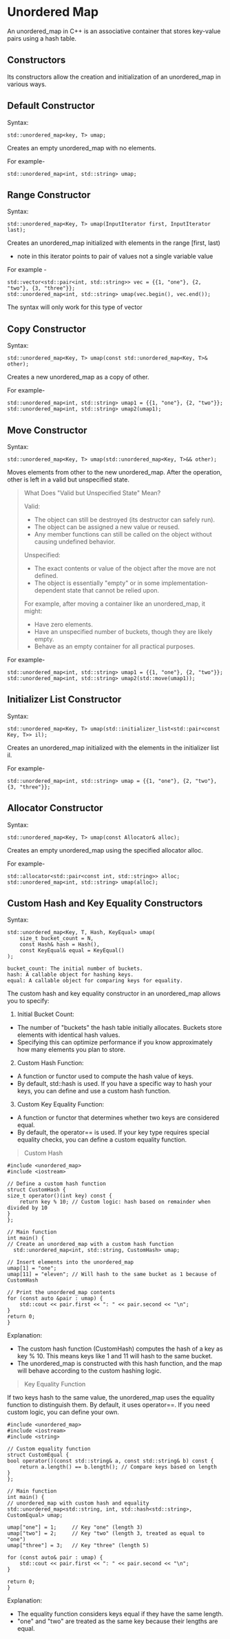 # Unordered Map

An unordered_map in C++ is an associative container that stores key-value pairs using a hash table.

## Constructors

Its constructors allow the creation and initialization of an unordered_map in various ways.

## Default Constructor

Syntax:

    std::unordered_map<key, T> umap;
Creates an empty unordered_map with no elements.

For example-

    std::unordered_map<int, std::string> umap;

## Range Constructor

Syntax:
    
    std::unordered_map<Key, T> umap(InputIterator first, InputIterator last);

Creates an unordered_map initialized with elements in the range [first, last)

- note in this iterator points to pair of values not a single variable value

For example -

    std::vector<std::pair<int, std::string>> vec = {{1, "one"}, {2, "two"}, {3, "three"}};
    std::unordered_map<int, std::string> umap(vec.begin(), vec.end());
The syntax will only work for this type of vector

## Copy Constructor

Syntax:

    std::unordered_map<Key, T> umap(const std::unordered_map<Key, T>& other);
Creates a new unordered_map as a copy of other.

For example-

    std::unordered_map<int, std::string> umap1 = {{1, "one"}, {2, "two"}};
    std::unordered_map<int, std::string> umap2(umap1);

## Move Constructor

Syntax:

    std::unordered_map<Key, T> umap(std::unordered_map<Key, T>&& other);
Moves elements from other to the new unordered_map. After the operation, other is left in a valid but unspecified state.

>What Does "Valid but Unspecified State" Mean?
>
>Valid:
>  * The object can still be destroyed (its destructor can safely run).
>  * The object can be assigned a new value or reused.
>  * Any member functions can still be called on the object without causing undefined behavior.
>
>Unspecified:
>  * The exact contents or value of the object after the move are not defined.
>  * The object is essentially "empty" or in some implementation-dependent state that cannot be relied upon.
>
>For example, after moving a container like an unordered_map, it might:
>  * Have zero elements.
>  * Have an unspecified number of buckets, though they are likely empty.
>  * Behave as an empty container for all practical purposes.

For example-

    std::unordered_map<int, std::string> umap1 = {{1, "one"}, {2, "two"}};
    std::unordered_map<int, std::string> umap2(std::move(umap1));

## Initializer List Constructor

Syntax:

    std::unordered_map<Key, T> umap(std::initializer_list<std::pair<const Key, T>> il);
Creates an unordered_map initialized with the elements in the initializer list il.

For example-

    std::unordered_map<int, std::string> umap = {{1, "one"}, {2, "two"}, {3, "three"}};
    
## Allocator Constructor

Syntax:

    std::unordered_map<Key, T> umap(const Allocator& alloc);
Creates an empty unordered_map using the specified allocator alloc.

For example-

    std::allocator<std::pair<const int, std::string>> alloc;
    std::unordered_map<int, std::string> umap(alloc);

## Custom Hash and Key Equality Constructors

Syntax:

    std::unordered_map<Key, T, Hash, KeyEqual> umap(
        size_t bucket_count = N,
        const Hash& hash = Hash(),
        const KeyEqual& equal = KeyEqual()
    );

    bucket_count: The initial number of buckets.
    hash: A callable object for hashing keys.
    equal: A callable object for comparing keys for equality.

The custom hash and key equality constructor in an unordered_map allows you to specify:

1. Initial Bucket Count:
+ The number of "buckets" the hash table initially allocates. Buckets store elements with identical hash values.
+ Specifying this can optimize performance if you know approximately how many elements you plan to store.

2. Custom Hash Function:
+ A function or functor used to compute the hash value of keys.
+ By default, std::hash<Key> is used. If you have a specific way to hash your keys, you can define and use a custom hash function.

3. Custom Key Equality Function:
+ A function or functor that determines whether two keys are considered equal.
+ By default, the operator== is used. If your key type requires special equality checks, you can define a custom equality function.


>Custom Hash

    #include <unordered_map>
    #include <iostream>
    
    // Define a custom hash function
    struct CustomHash {
    size_t operator()(int key) const {
        return key % 10; // Custom logic: hash based on remainder when divided by 10
    }
    };
    
    // Main function
    int main() {
    // Create an unordered_map with a custom hash function
      std::unordered_map<int, std::string, CustomHash> umap;
    
    // Insert elements into the unordered_map
    umap[1] = "one";
    umap[11] = "eleven"; // Will hash to the same bucket as 1 because of CustomHash
    
    // Print the unordered_map contents
    for (const auto &pair : umap) {
        std::cout << pair.first << ": " << pair.second << "\n";
    }
    return 0;
    }

Explanation:
* The custom hash function (CustomHash) computes the hash of a key as key % 10. This means keys like 1 and 11 will hash to the same bucket.
* The unordered_map is constructed with this hash function, and the map will behave according to the custom hashing logic.

>Key Equality Function

If two keys hash to the same value, the unordered_map uses the equality function to distinguish them. By default, it uses operator==. If you need custom logic, you can define your own.

    #include <unordered_map>
    #include <iostream>
    #include <string>
    
    // Custom equality function
    struct CustomEqual {
    bool operator()(const std::string& a, const std::string& b) const {
        return a.length() == b.length(); // Compare keys based on length
    }
    };
    
    // Main function
    int main() {
    // unordered_map with custom hash and equality
    std::unordered_map<std::string, int, std::hash<std::string>, CustomEqual> umap;
    
    umap["one"] = 1;     // Key "one" (length 3)
    umap["two"] = 2;     // Key "two" (length 3, treated as equal to "one")
    umap["three"] = 3;   // Key "three" (length 5)
    
    for (const auto& pair : umap) {
        std::cout << pair.first << ": " << pair.second << "\n";
    }
    
    return 0;
    }

Explanation:
* The equality function considers keys equal if they have the same length.
* "one" and "two" are treated as the same key because their lengths are equal.
